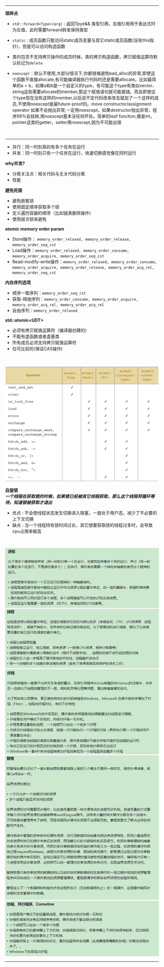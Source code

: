 
---
**琐碎点**
 - `std::forward<Type>(arg)` : 返回Tpye&& 类型引用，右值引用用于表达式时为左值，此时需要forward转发保持类型  

 - `static` : 成员函数只能访问static成员变量与其它static成员函数(没有this指针)，但是可以访问构造函数

 -  类内包含不支持拷贝操作的成员时候，类的拷贝构造函数，拷贝赋值运算符默认标记为`delete`

 -  `noexcept`：默认不使用,大部分情况下,你都很难避免bad_alloc的异常,即使这个函数不直接allocate,有可能编译器执行代码时还是需要allocate。比如最简单的a = b，如果a和b是一个自定义的type，有可能这个type有类似vector、string这些需要allocate的member,那这个赋值语句就可能报错。而且即使这个type现在没有这样的member,以后说不定代码改来改去就加了一个这样的成员,不使用noexcept是最future-proof的。move constructor/assignment operator 如果不会抛出异常,一定用noexcept。如果destructor抛出异常，程序99%会挂掉,用noexcept基本没任何坏处。简单的leaf function,像是int，pointer这类的getter，setter用noexcept,因为不可能出错

<br>

---

 - 并行：同一时刻真的有多个任务在运行    
 - 并发：同一时刻只有一个任务在运行，快速切换感觉像在同时运行  

**why并发?**      
 - 分离关注点：相关代码与无关代码分离  
 - 性能

**避免死锁**  
 - 避免嵌套锁 
 - 使用固定顺序获取多个锁
 - 定义遍历容器的顺序（比如链表删除操作）
 - 使用层次锁来避免 

**atomic memory order param**
 - Store操作： `memory_order_relaxed, memory_order_release, memory_order_seq_cst`
 - Load操作：`memory_order_relaxed, memory_order_consume, memory_order_acquire, memory_order_seq_cst`
 - Read-modify-write操作：`memory_order_relaxed, memory_order_consume, memory_order_acquire, memory_order_release, memory_order_acq_rel, memory_order_seq_cst`

**内存序列选项**
 - 顺序一致序列：`memory_order_seq_cst`
 - 获取-释放序列：`memory_order_consume, memory_order_acquire, memory_order_acq_rel, memory_order_acq_rel`
 - 自由序列：`memory_order_relaxed`

**std::atomic\<UDT\>**
 - 必须有拷贝赋值运算符（编译器创建的）
 - 不能有虚函数或者虚基类
 - 所有成员必须支持拷贝赋值运算符
 - 位可比较的(保证CAS操作)

 <br>

![Alt pic](../pictures/atomic.png)

**自旋锁**  
***一个线程在获取锁的时候，如果锁已经被其它线程获取，那么这个线程将循环等待，知道锁被获取才退出***  
 - 优点 : 不会使线程状态发生切换进入阻塞，一直处于用户态，减少了不必要的上下文切换  
 - 缺点 : 当一个线程持有锁时间过长，其它想要获取锁的线程过多时，会导致cpu占用率极高


<br>

![Alt pic](../pictures/进程.png)
![Alt pic](../pictures/线程.png)
![Alt pic](../pictures/纤程.png)
![Alt pic](../pictures/管程.png)
![Alt pic](../pictures/协程.png)

---